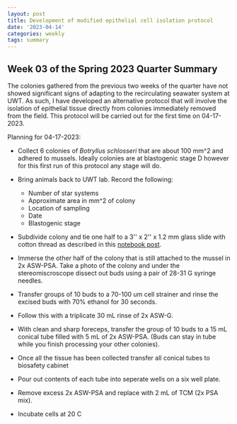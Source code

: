 ```yaml
---
layout: post
title: Development of modified epithelial cell isolation protocol
date: '2023-04-14'
categories: weekly
tags: summary
---
```

## Week 03 of the Spring 2023 Quarter Summary
The colonies gathered from the previous two weeks of the quarter have not showed significant signs of adapting to the recirculating seawater system at UWT. As such, I have developed an alternative protocol that will involve the isolation of epithelial tissue directly from colonies immediately removed from the field. This protocol will be carried out for the first time on 04-17-2023. 

Planning for 04-17-2023:

- Collect 6 colonies of *Botryllus schlosseri* that are about 100 mm^2 and adhered to mussels. Ideally colonies are at blastogenic stage D however for this first run of this protocol any stage will do.
- Bring animals back to UWT lab. Record the following:
  - Number of star systems
  - Approximate area in mm^2 of colony
  - Location of sampling
  - Date
  - Blastogenic stage
  
- Subdivide colony and tie one half to a 3'' x 2'' x 1.2 mm glass slide with cotton thread as described in this [notebook post](https://valeste.github.io/2023-03-31-Week-01/). 
  
- Immerse the other half of the colony that is still attached to the mussel in 2x ASW-PSA. Take a photo of the colony and under the stereomiscroscope dissect out buds using a pair of 28-31 G syringe needles.

- Transfer groups of 10 buds to a 70-100 um cell strainer and rinse the excised buds with 70% ethanol for 30 seconds.

- Follow this with a triplicate 30 mL rinse of 2x ASW-G.

- With clean and sharp foreceps, transfer the group of 10 buds to a 15 mL conical tube filled with 5 mL of 2x ASW-PSA. (Buds can stay in tube while you finish processing your other colonies).

- Once all the tissue has been collected transfer all conical tubes to biosafety cabinet

- Pour out contents of each tube into seperate wells on a six well plate.

- Remove excess 2x ASW-PSA and replace with 2 mL of TCM (2x PSA mix).

- Incubate cells at 20 C
  
  